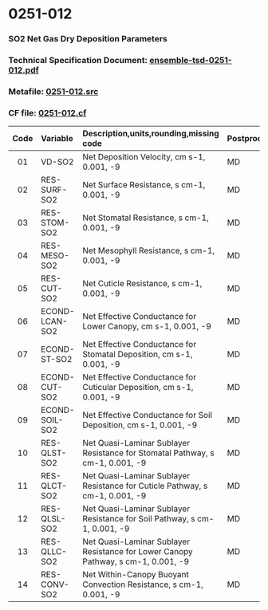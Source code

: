 # 0251-012
### SO2 Net Gas Dry Deposition Parameters
### Technical Specification Document: [ensemble-tsd-0251-012.pdf](../tsd/ensemble-tsd-0251-012.pdf)
### Metafile: [0251-012.src](../src/0251-012.src)
### CF file: [0251-012.cf](../cf/0251-012.cf)
|Code|Variable|Description,units,rounding,missing code|Postprocessing|
|:-:|:-|:-|:-|
|01|VD-SO2|Net Deposition Velocity, cm s-1, 0.001, -9|MD|
|02|RES-SURF-SO2|Net Surface Resistance, s cm-1, 0.001, -9|MD|
|03|RES-STOM-SO2|Net Stomatal Resistance, s cm-1, 0.001, -9|MD|
|04|RES-MESO-SO2|Net Mesophyll Resistance, s cm-1, 0.001, -9|MD|
|05|RES-CUT-SO2|Net Cuticle Resistance, s cm-1, 0.001, -9|MD|
|06|ECOND-LCAN-SO2|Net Effective Conductance for Lower Canopy, cm s-1, 0.001, -9|MD|
|07|ECOND-ST-SO2|Net Effective Conductance for Stomatal Deposition, cm s-1, 0.001, -9|MD|
|08|ECOND-CUT-SO2|Net Effective Conductance for Cuticular Deposition, cm s-1, 0.001, -9|MD|
|09|ECOND-SOIL-SO2|Net Effective Conductance for Soil Deposition, cm s-1, 0.001, -9|MD|
|10|RES-QLST-SO2|Net Quasi-Laminar Sublayer Resistance for Stomatal Pathway, s cm-1, 0.001, -9|MD|
|11|RES-QLCT-SO2|Net Quasi-Laminar Sublayer Resistance for Cuticle Pathway, s cm-1, 0.001, -9|MD|
|12|RES-QLSL-SO2|Net Quasi-Laminar Sublayer Resistance for Soil  Pathway, s cm-1, 0.001, -9|MD|
|13|RES-QLLC-SO2|Net Quasi-Laminar Sublayer Resistance for Lower Canopy Pathway, s cm-1, 0.001, -9|MD|
|14|RES-CONV-SO2|Net Within-Canopy Buoyant Convection Resistance, s cm-1, 0.001, -9|MD|
